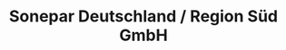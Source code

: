 ---
title: "Sonepar Deutschland / Region Süd GmbH"
url: /augsburg/sonepar-deutschland-region-sued-gmbh/
shop: Großhandel
---